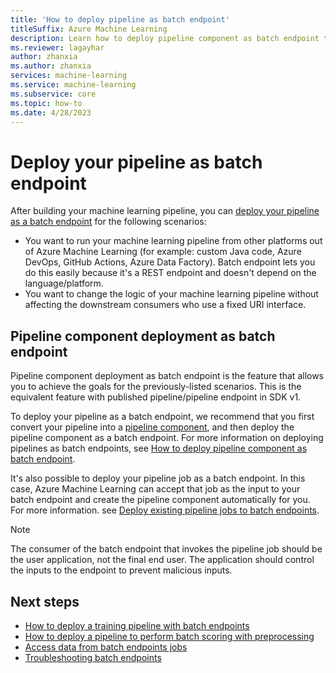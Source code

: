 ```yaml
---
title: 'How to deploy pipeline as batch endpoint'
titleSuffix: Azure Machine Learning
description: Learn how to deploy pipeline component as batch endpoint to trigger the pipeline using REST endpoint
ms.reviewer: lagayhar
author: zhanxia
ms.author: zhanxia
services: machine-learning
ms.service: machine-learning
ms.subservice: core
ms.topic: how-to
ms.date: 4/28/2023
---
```

# Deploy your pipeline as batch endpoint 

After building your machine learning pipeline, you can [deploy your pipeline as a batch endpoint](./concept-endpoints-batch.md#pipeline-component-deployment) for the following scenarios:

- You want to run your machine learning pipeline from other platforms out of Azure Machine Learning (for example: custom Java code, Azure DevOps, GitHub Actions, Azure Data Factory). Batch endpoint lets you do this easily because it's a REST endpoint and doesn't depend on the language/platform.
- You want to change the logic of your machine learning pipeline without affecting the downstream consumers who use a fixed URI interface.

## Pipeline component deployment as batch endpoint

Pipeline component deployment as batch endpoint is the feature that allows you to achieve the goals for the previously-listed scenarios. This is the equivalent feature with published pipeline/pipeline endpoint in SDK v1.

To deploy your pipeline as a batch endpoint, we recommend that you first convert your pipeline into a [pipeline component](./how-to-use-pipeline-component.md), and then deploy the pipeline component as a batch endpoint. For more information on deploying pipelines as batch endpoints, see [How to deploy pipeline component as batch endpoint](how-to-use-batch-pipeline-deployments.md).

It's also possible to deploy your pipeline job as a batch endpoint. In this case, Azure Machine Learning can accept that job as the input to your batch endpoint and create the pipeline component automatically for you. For more information. see [Deploy existing pipeline jobs to batch endpoints](how-to-use-batch-pipeline-from-job.md).

> [!NOTE]
> The consumer of the batch endpoint that invokes the pipeline job should be the user application, not the final end user. The application should control the inputs to the endpoint to prevent malicious inputs.

## Next steps

- [How to deploy a training pipeline with batch endpoints](how-to-use-batch-training-pipeline.md)
- [How to deploy a pipeline to perform batch scoring with preprocessing](how-to-use-batch-scoring-pipeline.md)
- [Access data from batch endpoints jobs](how-to-access-data-batch-endpoints-jobs.md)
- [Troubleshooting batch endpoints](how-to-troubleshoot-batch-endpoints.md)